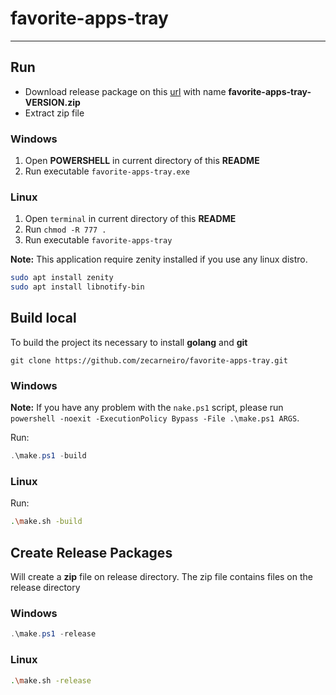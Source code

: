# favorite-apps-tray

---

## Run

- Download release package on this [url](https://github.com/zecarneiro/favorite-apps-tray/releases) with name **favorite-apps-tray-VERSION.zip**
- Extract zip file

### Windows

1. Open **POWERSHELL** in current directory of this **README**
2. Run executable `favorite-apps-tray.exe`

### Linux

1. Open `terminal` in current directory of this **README**
2. Run `chmod -R 777 .`
3. Run executable `favorite-apps-tray`

**Note:** This application require zenity installed if you use any linux distro.

```bash
sudo apt install zenity
sudo apt install libnotify-bin
````

## Build local

To build the project its necessary to install **golang** and **git**

```
git clone https://github.com/zecarneiro/favorite-apps-tray.git
```

### Windows

**Note:** If you have any problem with the `nake.ps1` script, please run `powershell -noexit -ExecutionPolicy Bypass -File .\make.ps1 ARGS`.

Run:

```powershell
.\make.ps1 -build
```

### Linux

Run:

```bash
.\make.sh -build
```

## Create Release Packages

Will create a **zip** file on release directory. The zip file contains files on the release directory

### Windows

```powershell
.\make.ps1 -release
```

### Linux

```bash
.\make.sh -release
```

